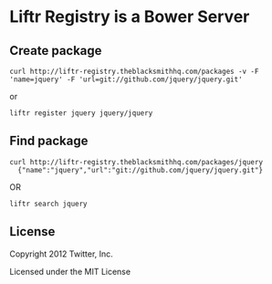 # Liftr Registry is a Bower Server

## Create package

    curl http://liftr-registry.theblacksmithhq.com/packages -v -F 'name=jquery' -F 'url=git://github.com/jquery/jquery.git'

or

    liftr register jquery jquery/jquery

## Find package

    curl http://liftr-registry.theblacksmithhq.com/packages/jquery
      {"name":"jquery","url":"git://github.com/jquery/jquery.git"}

OR

    liftr search jquery

## License

Copyright 2012 Twitter, Inc.

Licensed under the MIT License
